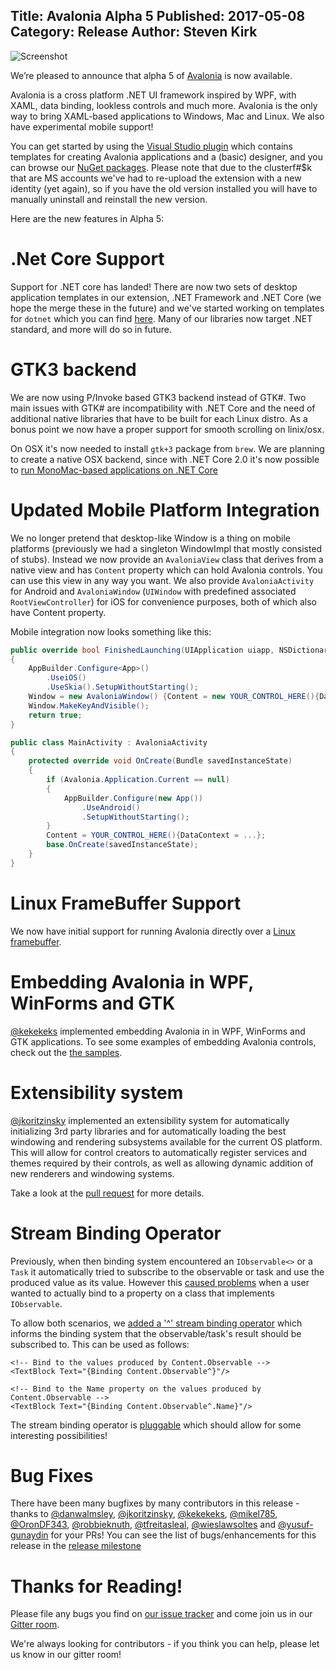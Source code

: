 Title: Avalonia Alpha 5
Published: 2017-05-08
Category: Release
Author: Steven Kirk
---


![Screenshot](https://hsto.org/web/54e/a14/77a/54ea1477ade448b796faed08780eb972.png)

We’re pleased to announce that alpha 5 of [Avalonia](https://github.com/AvaloniaUI/Avalonia) is now available.

Avalonia is a cross platform .NET UI framework inspired by WPF, with XAML, data binding, lookless controls and much more. Avalonia is the only way to bring XAML-based applications to Windows, Mac and Linux. We also have experimental mobile support!

You can get started by using the [Visual Studio plugin](https://visualstudiogallery.msdn.microsoft.com/b2203c92-2110-415b-b935-fcc01cf354f8?) which contains templates for creating Avalonia applications and a (basic) designer, and you can browse our [NuGet packages](https://www.nuget.org/packages?q=Tags%3A%22Avalonia%22). Please note that due to the clusterf#$k that are MS accounts we've had to re-upload the extension with a new identity (yet again), so if you have the old version installed you will have to manually uninstall and reinstall the new version.

Here are the new features in Alpha 5:

# .Net Core Support

Support for .NET core has landed! There are now two sets of desktop application templates in our extension, .NET Framework and .NET Core (we hope the merge these in the future) and we've started working on templates for `dotnet` which you can find [here](https://github.com/AvaloniaUI/avalonia-dotnet-templates). Many of our libraries now target .NET standard, and more will do so in future.

# GTK3 backend

We are now using P/Invoke based GTK3 backend instead of GTK#. Two main issues with GTK# are incompatibility with .NET Core and the need of additional native libraries that have to be built for each Linux distro. As a bonus point we now have a proper support for smooth scrolling on linix/osx.

On OSX it's now needed to install `gtk+3` package from `brew`. We are planning to create a native OSX backend, since with .NET Core 2.0 it's now possible to [run MonoMac-based applications on .NET Core](https://www.youtube.com/watch?v=edgosMqgcBc)


# Updated Mobile Platform Integration

We no longer pretend that desktop-like Window is a thing on mobile platforms (previously we had a singleton WindowImpl that mostly consisted of stubs). Instead we now provide an `AvaloniaView` class that derives from a native view and has `Content` property which can hold Avalonia controls. You can use this view in any way you want. We also provide `AvaloniaActivity` for Android and `AvaloniaWindow` (`UIWindow` with predefined associated `RootViewController`) for iOS for convenience purposes, both of which also have Content property.

Mobile integration now looks something like this:

```c#
public override bool FinishedLaunching(UIApplication uiapp, NSDictionary options)
{
	AppBuilder.Configure<App>()
		.UseiOS()
		.UseSkia().SetupWithoutStarting();
	Window = new AvaloniaWindow() {Content = new YOUR_CONTROL_HERE(){DataContext = ...}};
	Window.MakeKeyAndVisible();
	return true;
}
```
```c#
public class MainActivity : AvaloniaActivity
{
    protected override void OnCreate(Bundle savedInstanceState)
    {
        if (Avalonia.Application.Current == null)           
        {
            AppBuilder.Configure(new App())
                .UseAndroid()
                .SetupWithoutStarting();
        }
        Content = YOUR_CONTROL_HERE(){DataContext = ...};
        base.OnCreate(savedInstanceState);
    }
}
```
# Linux FrameBuffer Support

We now have initial support for running Avalonia directly over a [Linux framebuffer](https://github.com/AvaloniaUI/Avalonia/tree/master/src/Linux/Avalonia.LinuxFramebuffer).

# Embedding Avalonia in WPF, WinForms and GTK

[@kekekeks](https://github.com/kekekeks) implemented embedding Avalonia in in WPF, WinForms and GTK applications. To see some examples of embedding Avalonia controls, check out the [the samples]().

# Extensibility system

[@jkoritzinsky](https://github.com/jkoritzinsky) implemented an extensibility system for automatically initializing 3rd party libraries and for automatically loading the best windowing and rendering subsystems available for the current OS platform. This will allow for control creators to automatically register services and themes required by their controls, as well as allowing dynamic addition of new renderers and windowing systems.

Take a look at the [pull request](https://github.com/AvaloniaUI/Avalonia/pull/707) for more details.

# Stream Binding Operator

Previously, when then binding system encountered an `IObservable<>` or a `Task` it automatically tried to subscribe to the observable or task and use the produced value as its value. However this [caused problems](https://github.com/AvaloniaUI/Avalonia/issues/711) when a user wanted to  actually bind to a property on a class that implements `IObservable`.

To allow both scenarios, we [added a '^' stream binding operator](https://github.com/AvaloniaUI/Avalonia/pull/764) which informs the binding system that the observable/task's result should be subscribed to. This can be used as follows:

```
<!-- Bind to the values produced by Content.Observable -->
<TextBlock Text="{Binding Content.Observable^}"/>

<!-- Bind to the Name property on the values produced by Content.Observable -->
<TextBlock Text="{Binding Content.Observable^.Name}"/>
```

The stream binding operator is [pluggable](https://github.com/AvaloniaUI/Avalonia/blob/master/src/Markup/Avalonia.Markup/Data/ExpressionObserver.cs#L47) which should allow for some interesting possibilities!

# Bug Fixes

There have been many bugfixes by many contributors in this release - thanks to [@danwalmsley](https://github.com/danwalmsley), [@jkoritzinsky](https://github.com/jkoritzinsky), [@kekekeks](https://github.com/kekekeks), [@mikel785](https://github.com/mikel785), [@OronDF343](https://github.com/OronDF343), [@robbieknuth](https://github.com/robbieknuth), [@tfreitasleal](https://github.com/tfreitasleal), [@wieslawsoltes](https://github.com/wieslawsoltes) and [@yusuf-gunaydin](https://github.com/yusuf-gunaydin) for your PRs! You can see the list of bugs/enhancements for this release in the [release milestone](https://github.com/AvaloniaUI/Avalonia/milestone/7?closed=1)

# Thanks for Reading!

Please file any bugs you find on [our issue tracker](https://github.com/AvaloniaUI/Avalonia/issues) and come join us in our
[Gitter room](https://gitter.im/AvaloniaUI/Avalonia).

We're always looking for contributors - if you think you can help, please let us know in our gitter room!

